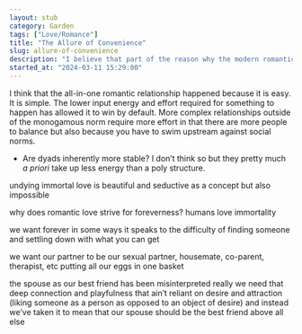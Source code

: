 ```yaml
---
layout: stub
category: Garden
tags: ["Love/Romance"]
title: "The Allure of Convenience"
slug: allure-of-convenience
description: "I believe that part of the reason why the modern romantic relationship collapses the therapist, roommate, partner, and more into one is because it is an easier social structure. It is not the easiest to maintain however."
started_at: "2024-03-11 15:29:00"
---
```


I think that the all-in-one romantic relationship happened because it is easy. It is simple. The lower input energy and effort required for something to happen has allowed it to win by default. More complex relationships outside of the monogamous norm require more effort in that there are more people to balance but also because you have to swim upstream against social norms.
* Are dyads inherently more stable? I don’t think so but they pretty much _a priori_ take up less energy than a poly structure.

undying immortal love is beautiful and seductive as a concept but also impossible 

why does romantic love strive for foreverness? humans love immortality 

we want forever in some ways it speaks to the difficulty of finding someone and settling down with what you can get 

we want our partner to be our sexual partner, housemate, co-parent, therapist, etc putting all our eggs in one basket

the spouse as our best friend has been misinterpreted really we need that deep connection and playfulness that ain’t reliant on desire and attraction (liking someone as a person as opposed to an object of desire) and instead we’ve taken it to mean that our spouse should be the best friend above all else  